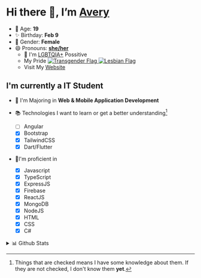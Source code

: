 # Hi there 👋, I’m [Avery][website]

- 🌸 Age: **19**
- ✨ Birthday: **Feb 9**
- 🎨 Gender: **Female**
- 😄 Pronouns: **[she/her][pronounspage]**
  - 🌈 I'm [LGBTQIA+][lgbt-foundation] Possitive
  - <div class="Flags">
      <span>My Pride</span>
      <a href="https://en.pronouns.page/dictionary/terminology#transgender">
        <img src="https://pronouns.page/flags/Transgender.png" alt="Transgender Flag" height="15px"/>
      </a>
      <a href="https://en.pronouns.page/dictionary/terminology#lesbian">
      <img src="https://pronouns.page/flags/Lesbian.png" alt="Lesbian Flag" height="15px"/>
      </a>
    </div>
  - Visit My [Website][website]

## I'm currently a IT Student

- 📌 I'm Majoring in **Web & Mobile Application Development**
- 📚 Technologies I want to learn or get a better understanding[^1]

  - [ ] Angular
  - [x] Bootstrap
  - [x] TailwindCSS
  - [x] Dart/Flutter

- 🎉I'm proficient in

  - [x] Javascript
  - [x] TypeScript
  - [x] ExpressJS
  - [x] Firebase
  - [x] ReactJS
  - [x] MongoDB
  - [x] NodeJS
  - [x] HTML
  - [x] CSS
  - [x] C#

<details>
  <summary>
    📊 Github Stats
  </summary>

<!--START_SECTION:waka-->
![Code Time](http://img.shields.io/badge/Code%20Time-586%20hrs%2013%20mins-blue)

![Profile Views](http://img.shields.io/badge/Profile%20Views-0-blue)

**🐱 My GitHub Data** 

> 🏆 13 Contributions in the Year 2023
 > 
> 📦 129.7 kB Used in GitHub's Storage 
 > 
> 💼 Opted to Hire
 > 
> 📜 21 Public Repositories 
 > 
> 🔑 29 Private Repositories  
 > 
**I'm an Early 🐤** 

```text
🌞 Morning    44 commits     ██░░░░░░░░░░░░░░░░░░░░░░░   10.53% 
🌆 Daytime    173 commits    ██████████░░░░░░░░░░░░░░░   41.39% 
🌃 Evening    154 commits    █████████░░░░░░░░░░░░░░░░   36.84% 
🌙 Night      47 commits     ██░░░░░░░░░░░░░░░░░░░░░░░   11.24%

```
📅 **I'm Most Productive on Thursday** 

```text
Monday       55 commits     ███░░░░░░░░░░░░░░░░░░░░░░   13.16% 
Tuesday      59 commits     ███░░░░░░░░░░░░░░░░░░░░░░   14.11% 
Wednesday    56 commits     ███░░░░░░░░░░░░░░░░░░░░░░   13.4% 
Thursday     98 commits     █████░░░░░░░░░░░░░░░░░░░░   23.44% 
Friday       78 commits     ████░░░░░░░░░░░░░░░░░░░░░   18.66% 
Saturday     43 commits     ██░░░░░░░░░░░░░░░░░░░░░░░   10.29% 
Sunday       29 commits     █░░░░░░░░░░░░░░░░░░░░░░░░   6.94%

```


📊 **This Week I Spent My Time On** 

```text
⌚︎ Time Zone: America/Halifax

💬 Programming Languages: 
TypeScript               19 mins             ███████░░░░░░░░░░░░░░░░░░   28.64% 
JavaScript               15 mins             ██████░░░░░░░░░░░░░░░░░░░   23.71% 
SCSS                     14 mins             █████░░░░░░░░░░░░░░░░░░░░   21.1% 
Docker                   13 mins             █████░░░░░░░░░░░░░░░░░░░░   20.41% 
JSON                     2 mins              █░░░░░░░░░░░░░░░░░░░░░░░░   4.06%

🔥 Editors: 
VS Code                  1 hr 7 mins         █████████████████████████   100.0%

🐱‍💻 Projects: 
jord                     53 mins             ████████████████████░░░░░   79.59% 
docker_testing           13 mins             █████░░░░░░░░░░░░░░░░░░░░   20.41%

💻 Operating System: 
Windows                  1 hr 7 mins         █████████████████████████   100.0%

```

**I Mostly Code in JavaScript** 

```text
JavaScript               22 repos            ████████░░░░░░░░░░░░░░░░░   33.85% 
TypeScript               10 repos            ███░░░░░░░░░░░░░░░░░░░░░░   15.38% 
Java                     9 repos             ███░░░░░░░░░░░░░░░░░░░░░░   13.85% 
C#                       7 repos             ██░░░░░░░░░░░░░░░░░░░░░░░   10.77% 
HTML                     4 repos             █░░░░░░░░░░░░░░░░░░░░░░░░   6.15%

```


**Timeline**

![Chart not found](https://raw.githubusercontent.com/Avery-Rose/Avery-Rose/main/charts/bar_graph.png) 


 Last Updated on 29/01/2023 18:39:04 UTC
<!--END_SECTION:waka-->

</details>

[^1]:
    Things that are checked means I have some knowledge about them.
    If they are not checked, I don't know them **yet**.

[//]: <> (Links)

[wakatime-profile]: https://wakatime.com/@Averyyyyyyyy
[pronouns-definitions]: https://en.pronouns.page/she/her
[pronounspage]: https://pronouns.page/@cattgirlava
[lgbt-foundation]: https://lgbt.foundation/
[website]: https://avarose.dev/
[alexandres-badge-repo]: https://github.com/alexandresanlim/Badges4-README.md-Profile
